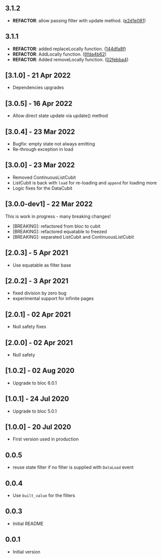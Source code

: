 ## 3.1.2

 - **REFACTOR**: allow passing filter with update method. ([e2d1e081](https://github.com/djangoflow/list_bloc/commit/e2d1e0815464609fb125f02ea762e1f3286f9fa8))

## 3.1.1

 - **REFACTOR**: added replaceLocally function. ([144dfa8f](https://github.com/djangoflow/list_bloc/commit/144dfa8f58b3e6e24870c1a5dd95b7857541cddb))
 - **REFACTOR**: AddLocally function. ([6fda4b62](https://github.com/djangoflow/list_bloc/commit/6fda4b62692d90cf9bfc66ac73067865c4d7c0f5))
 - **REFACTOR**: Added removeLocally function. ([02febba4](https://github.com/djangoflow/list_bloc/commit/02febba441d6fadce8945afe2708958d96800ff9))

## [3.1.0] - 21 Apr 2022
* Dependencies upgrades

## [3.0.5] - 16 Apr 2022
* Allow direct state update via update() method

## [3.0.4] - 23 Mar 2022
* Bugfix: empty state not always emitting
* Re-through exception in load

## [3.0.0] - 23 Mar 2022

* Removed ContinuousListCubit
* ListCubit is back with `load` for re-loading and `append` for loading more
* Logic fixes for the DataCubit

## [3.0.0-dev1] - 22 Mar 2022

This is work in progress - many breaking changes!

* [BREAKING]: refactored from bloc to cubit
* [BREAKING]: refactored equatable to freezed
* [BREAKING]: separated ListCubit and ContinuousListCubit

## [2.0.3] - 5 Apr 2021

* Use equatable as filter base

## [2.0.2] - 3 Apr 2021

* fixed division by zero bug
* experimental support for infinite pages

## [2.0.1] - 02 Apr 2021

* Null safety fixes

## [2.0.0] - 02 Apr 2021

* Null safety

## [1.0.2] - 02 Aug 2020

* Upgrade to bloc 6.0.1

## [1.0.1] - 24 Jul 2020

* Upgrade to bloc 5.0.1

## [1.0.0] - 20 Jul 2020

* First version used in production

## 0.0.5

- reuse state filter if no filter is supplied with `DataLoad` event

## 0.0.4

- Use `built_value` for the filters

## 0.0.3

- Initial README

## 0.0.1

- Initial version
